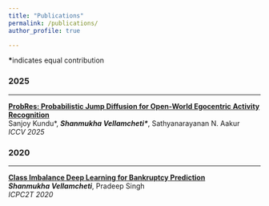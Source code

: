 ```yaml
---
title: "Publications"
permalink: /publications/
author_profile: true

---
```

<b>*</b>indicates equal contribution<br>
### 2025
---

<b>[ProbRes: Probabilistic Jump Diffusion for Open-World Egocentric Activity Recognition](https://arxiv.org/abs/2504.03948)</b> <br>Sanjoy Kundu*, <b><i>Shanmukha Vellamcheti*</i></b>, Sathyanarayanan N. Aakur<br><i>ICCV 2025</i>

### 2020
---

<b>[Class Imbalance Deep Learning for Bankruptcy Prediction](/publication/2020-01-05-class-imb-dl-bank)</b> <br><b><i>Shanmukha Vellamcheti</i></b>, Pradeep Singh<br><i>ICPC2T 2020</i>
